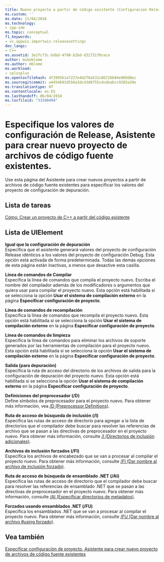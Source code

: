 ```yaml
---
title: Nuevo proyecto a partir de código existente (Configuración Release) | Microsoft Docs
ms.custom: ''
ms.date: 11/04/2016
ms.technology:
- cpp-ide
ms.topic: conceptual
f1_keywords:
- vc.appwiz.importwiz.releasesettings
dev_langs:
- C++
ms.assetid: 3e2fc73c-bdbd-4790-b2bd-d31731f0cece
author: mikeblome
ms.author: mblome
ms.workload:
- cplusplus
ms.openlocfilehash: 4f3995b1a7227e4d2f0a531c86726b84e960d8ec
ms.sourcegitcommit: a4454b91d556a3dc43d8755cdcdeabcc9285a20e
ms.translationtype: HT
ms.contentlocale: es-ES
ms.lasthandoff: 06/04/2018
ms.locfileid: "33340494"
---
```

# <a name="specify-release-configuration-settings-create-new-project-from-existing-code-files-wizard"></a>Especifique los valores de configuración de Release, Asistente para crear nuevo proyecto de archivos de código fuente existentes.
Use esta página del Asistente para crear nuevos proyectos a partir de archivos de código fuente existentes para especificar los valores del proyecto de configuración de depuración.  
  
## <a name="task-list"></a>Lista de tareas  
 [Cómo: Crear un proyecto de C++ a partir del código existente](../ide/how-to-create-a-cpp-project-from-existing-code.md)  
  
## <a name="uielement-list"></a>Lista de UIElement  
 **Igual que la configuración de depuración**  
 Especifica que el asistente generará valores del proyecto de configuración Release idénticos a los valores del proyecto de configuración Debug. Esta opción está activada de forma predeterminada. Todas las demás opciones de esta página están inactivas, a menos que desactive esta casilla.  
  
 **Línea de comandos de Compilar**  
 Especifica la línea de comandos que compila el proyecto nuevo. Escriba el nombre del compilador además de los modificadores o argumentos que quiera usar para compilar el proyecto nuevo. Esta opción está habilitada si se selecciona la opción **Usar el sistema de compilación externo** en la página **Especificar configuración de proyecto**.  
  
 **Línea de comandos de recompilación**  
 Especifica la línea de comandos que recompila el proyecto nuevo. Esta opción está habilitada si se selecciona la opción **Usar el sistema de compilación externo** en la página **Especificar configuración de proyecto**.  
  
 **Línea de comandos de limpieza**  
 Especifica la línea de comandos para eliminar los archivos de soporte generados por las herramientas de compilación para el proyecto nuevo. Esta opción está habilitada si se selecciona la opción **Usar el sistema de compilación externo** en la página **Especificar configuración de proyecto**.  
  
 **Salida (para depuración)**  
 Especifica la ruta de acceso del directorio de los archivos de salida para la configuración de depuración del proyecto nuevo. Esta opción está habilitada si se selecciona la opción **Usar el sistema de compilación externo** en la página **Especificar configuración de proyecto**.  
  
 **Definiciones del preprocesador (/D)**  
 Define símbolos de preprocesador para el proyecto nuevo. Para obtener más información, vea [/D (Preprocessor Definitions)](../build/reference/d-preprocessor-definitions.md).  
  
 **Ruta de acceso de búsqueda de inclusión (/I)**  
 Especifica las rutas de acceso de directorio para agregar a la lista de directorios que el compilador debe buscar para resolver las referencias de archivo que se pasan a las directivas de preprocesador en el proyecto nuevo. Para obtener más información, consulte [/I (Directorios de inclusión adicionales)](../build/reference/i-additional-include-directories.md).  
  
 **Archivos de inclusión forzados (/FI)**  
 Especifica los archivos de encabezado que se van a procesar al compilar el proyecto nuevo. Para obtener más información, consulte [/FI (Dar nombre al archivo de inclusión forzado)](../build/reference/fi-name-forced-include-file.md).  
  
 **Ruta de acceso de búsqueda de ensamblado .NET (/AI)**  
 Especifica las rutas de acceso de directorio que el compilador debe buscar para resolver las referencias de ensamblado .NET que se pasan a las directivas de preprocesador en el proyecto nuevo. Para obtener más información, consulte [/AI (Especificar directorios de metadatos)](../build/reference/ai-specify-metadata-directories.md).  
  
 **Forzados usando ensamblados .NET (/FU)**  
 Especifica los ensamblados .NET que se van a procesar al compilar el proyecto nuevo. Para obtener más información, consulte [/FU (Dar nombre al archivo #using forzado)](../build/reference/fu-name-forced-hash-using-file.md).  
  
## <a name="see-also"></a>Vea también  
 [Especificar configuración de proyecto, Asistente para crear nuevo proyecto de archivos de código fuente existentes](../ide/specify-project-settings-create-new-project-from-existing-code-files-wizard.md)
